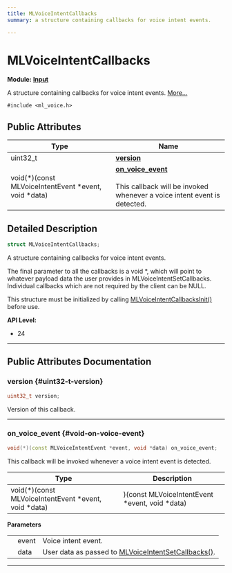 ```yaml
---
title: MLVoiceIntentCallbacks
summary: a structure containing callbacks for voice intent events. 

---
```


# MLVoiceIntentCallbacks

**Module:** **[Input](/versioned_docs/version-22-May-2023/api-ref/api/Modules/group___input/group___input.md)**



A structure containing callbacks for voice intent events.  [More...](#detailed-description)


`#include <ml_voice.h>`

## Public Attributes

| Type           | Name           |
| -------------- | -------------- |
| uint32_t | **[version](/versioned_docs/version-22-May-2023/api-ref/api/Modules/group___input/struct_m_l_voice_intent_callbacks.md#uint32-t-version)**  |
| void(*)(const MLVoiceIntentEvent *event, void *data) | **[on_voice_event](/versioned_docs/version-22-May-2023/api-ref/api/Modules/group___input/struct_m_l_voice_intent_callbacks.md#void-on-voice-event)** <br></br>This callback will be invoked whenever a voice intent event is detected.  |

## Detailed Description

```cpp
struct MLVoiceIntentCallbacks;
```

A structure containing callbacks for voice intent events. 

The final parameter to all the callbacks is a void *, which will point to whatever payload data the user provides in MLVoiceIntentSetCallbacks. Individual callbacks which are not required by the client can be NULL.

This structure must be initialized by calling [MLVoiceIntentCallbacksInit()](/versioned_docs/version-22-May-2023/api-ref/api/Modules/group___input/group___input.md#void-mlvoiceintentcallbacksinit) before use.




**API Level:**
  * 24




-----------
## Public Attributes Documentation

### version {#uint32-t-version}

```cpp
uint32_t version;
```


Version of this callback. 





-----------

### on_voice_event {#void-on-voice-event}

```cpp
void(*)(const MLVoiceIntentEvent *event, void *data) on_voice_event;
```

This callback will be invoked whenever a voice intent event is detected. 


| Type | Description |
|--|--|
| void(*)(const MLVoiceIntentEvent *event, void *data) | )(const MLVoiceIntentEvent *event, void *data) |


**Parameters**

|  |   |   |
|--|--|--|
|  |event|Voice intent event. |
|  |data|User data as passed to [MLVoiceIntentSetCallbacks()](/versioned_docs/version-22-May-2023/api-ref/api/Modules/group___input/group___input.md#mlresult-mlvoiceintentsetcallbacks). |




-----------


